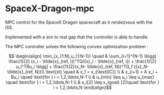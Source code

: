 # SpaceX-Dragon-mpc
MPC control for the SpaceX Dragon spacecraft as it rendezvous with the ISS.

Implemented with a sim to real gap that the controller is able to handle.

The MPC controller solves the following convex optimization problem :


$$ \begin{align} 
\min_{x_{1:N},u_{1:N-1}} \quad & \sum_{i=1}^{N-1} \bigg[ \frac{1}{2} (x_i - \tilde{x}_{ref, i})^TQ({x}_i - \tilde{x}_{ref, i}) + \frac{1}{2} u_i^TRu_i \bigg] + \frac{1}{2}(x_N- \tilde{x}_{ref, N})^TQ_f
({x}_N- \tilde{x}_{ref, N})\\
 \text{st} \quad & x_1 = x_{\text{IC}} \\
 & x_{i+1} = A x_i + Bu_i \quad \text{for } i = 1,2,\ldots,N-1  \\
 & u_{min} \leq u_i \leq u_{max} \quad \text{for } i = 1,2,\ldots,N-1 \\
 & x_i[2] \leq x_{goal} [2]\quad \text{for } i = 1,2,\ldots,N
 \end{align}$$
